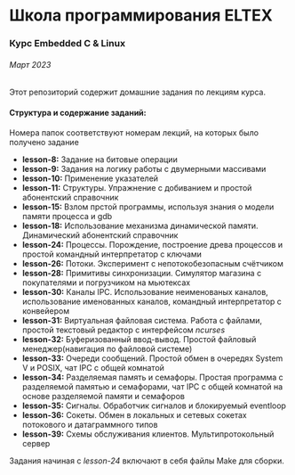 # Школа программирования ELTEX
### Курс Embedded C & Linux
###### Март 2023

Этот репозиторий содержит домашние задания по лекциям курса.

#### Структура и содержание заданий:
Номера папок соответствуют номерам лекций, на которых было получено задание
- **lesson-8:** Задание на битовые операции
- **lesson-9:** Задания на логику работы с двумерными массивами
- **lesson-10:** Применение указателей
- **lesson-11:** Структуры. Упражнение с добиванием и простой абонентский справочник
- **lesson-15:** Взлом прстой программы, используя знания о модели памяти процесса и gdb
- **lesson-18:** Использование механизма динамической памяти. Динамический абонентский справочник
- **lesson-24:** Процессы. Порождение, построение древа процессов и простой командный интерпретатор с ключами
- **lesson-26:** Потоки. Эксперимент с непотокобезопасным счётчиком
- **lesson-28:** Примитивы синхронизации. Симулятор магазина с покупателями и погрузчиком на мьютексах
- **lesson-30:** Каналы IPC. Использование неименованых каналов, использование именованных каналов, командный интерпретатор с конвейером
- **lesson-31:** Виртуальная файловая система. Работа с файлами, простой текстовый редактор с интерфейсом *ncurses*
- **lesson-32:** Буферизованный ввод-вывод. Простой файловый менеджер(навигация по файловой системе)
- **lesson-33:** Очереди сообщений. Простой обмен в очередях System V и POSIX, чат IPC с общей комнатой
- **lesson-34:** Разделяемая память и семафоры. Простая программа с разделяемой памятью и семафорами, чат IPC с общей комнатой на основе разделяемой памяти и семафоров
- **lesson-35:** Сигналы. Обработчик сигналов и блокируемый eventloop
- **lesson-36:** Сокеты. Обмен в локальных и сетевых сокетах потокового и датаграммного типов
- **lesson-39:** Схемы обслуживания клиентов. Мультипротокольный сервер

Задания начиная с *lesson-24* включают в себя файлы Make для сборки.